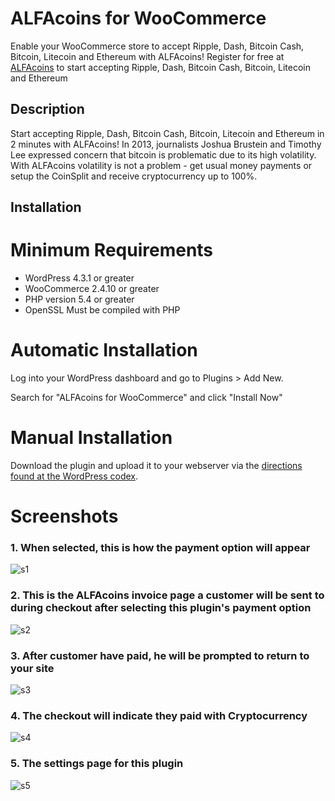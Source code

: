 # ALFAcoins for WooCommerce

Enable your WooCommerce store to accept Ripple, Dash, Bitcoin Cash, Bitcoin, Litecoin and Ethereum with ALFAcoins!
Register for free at [ALFAcoins](https://www.alfacoins.com/user/register) to start accepting Ripple, Dash, Bitcoin Cash, Bitcoin, Litecoin and Ethereum

## Description

Start accepting Ripple, Dash, Bitcoin Cash, Bitcoin, Litecoin and Ethereum in 2 minutes with ALFAcoins!
In 2013, journalists Joshua Brustein and Timothy Lee expressed concern that bitcoin is problematic due to its high volatility.
With ALFAcoins volatility is not a problem - get usual money payments or setup the CoinSplit and receive cryptocurrency up to 100%.

## Installation

# Minimum Requirements 

* WordPress 4.3.1 or greater
* WooCommerce 2.4.10 or greater
* PHP version 5.4 or greater
* OpenSSL Must be compiled with PHP

# Automatic Installation

Log into your WordPress dashboard and go to Plugins > Add New.

Search for "ALFAcoins for WooCommerce" and click "Install Now"

# Manual Installation

Download the plugin and upload it to your webserver via the [directions found at the WordPress codex](http://codex.wordpress.org/Managing_Plugins#Manual_Plugin_Installation).

# Screenshots

### 1. When selected, this is how the payment option will appear

![s1](https://raw.githubusercontent.com/alfacoins/woocommerce/master/assets/screenshot-1.jpg)

### 2. This is the ALFAcoins invoice page a customer will be sent to during checkout after selecting this plugin's payment option

![s2](https://raw.githubusercontent.com/alfacoins/woocommerce/master/assets/screenshot-2.jpg)

### 3. After customer have paid, he will be prompted to return to your site

![s3](https://raw.githubusercontent.com/alfacoins/woocommerce/master/assets/screenshot-3.jpg)

### 4. The checkout will indicate they paid with Cryptocurrency

![s4](https://raw.githubusercontent.com/alfacoins/woocommerce/master/assets/screenshot-4.jpg)

### 5. The settings page for this plugin

![s5](https://raw.githubusercontent.com/alfacoins/woocommerce/master/assets/screenshot-1.jpg)
